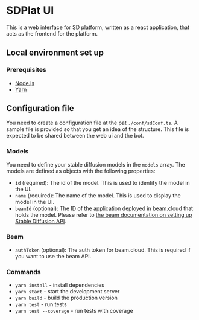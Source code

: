 # SDPlat UI

This is a web interface for SD platform, written as a react application, that acts as the frontend for the platform.

## Local environment set up

### Prerequisites

- [Node.js](https://nodejs.org/en/)
- [Yarn](https://yarnpkg.com/)

## Configuration file

You need to create a configuration file at the pat `./conf/sdConf.ts`. A sample file is provided so that you get an idea of the structure. This file is expected to be shared between the web ui and the bot.

### Models

You need to define your stable diffusion models in the `models` array. The models are defined as objects with the following properties:

- `id` (required): The id of the model. This is used to identify the model in the UI.
- `name` (required): The name of the model. This is used to display the model in the UI.
- `beamId` (optional): The ID of the application deployed in beam.cloud that holds the model. Please refer to [the beam documentation on setting up Stable Diffusion API](https://docs.beam.cloud/examples/stable-diffusion-gpu).

### Beam

- `authToken` (optional): The auth token for beam.cloud. This is required if you want to use the beam API.

### Commands

- `yarn install` - install dependencies
- `yarn start` - start the development server
- `yarn build` - build the production version
- `yarn test` - run tests
- `yarn test --coverage` - run tests with coverage

